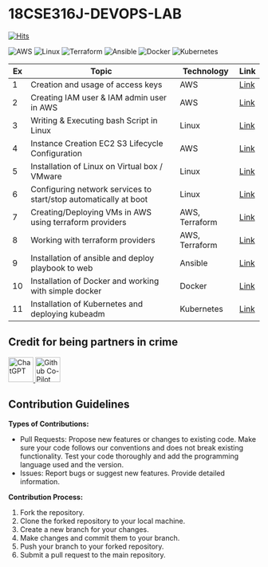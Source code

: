 # 18CSE316J-DEVOPS-LAB
[![Hits](https://hits.sh/github.com/VikashPR/18CSE316-DEVOPS.svg?extraCount=4897)](https://hits.sh/github.com/VikashPR/18CSE316-DEVOPS/)

![AWS](https://img.shields.io/badge/AWS-%23FF9900.svg?style=for-the-badge&logo=amazon-aws&logoColor=white) ![Linux](https://img.shields.io/badge/Linux-%23FCC624.svg?style=for-the-badge&logo=linux&logoColor=black) ![Terraform](https://img.shields.io/badge/Terraform-%235835CC.svg?style=for-the-badge&logo=terraform&logoColor=white) ![Ansible](https://img.shields.io/badge/Ansible-%23EE0000.svg?style=for-the-badge&logo=ansible&logoColor=white) ![Docker](https://img.shields.io/badge/Docker-%232496ED.svg?style=for-the-badge&logo=docker&logoColor=white) ![Kubernetes](https://img.shields.io/badge/Kubernetes-%23326CE5.svg?style=for-the-badge&logo=kubernetes&logoColor=white)

| Ex | Topic | Technology | Link |
| --- | ----- | ---------- | ---- |
| 1 | Creation and usage of access keys | AWS | [Link]( https://github.com/VikashPR/DevOps/blob/main/Ex-2.md ) | 
| 2 | Creating IAM user & IAM admin user in AWS | AWS | [Link]( https://github.com/VikashPR/DevOps/blob/main/Ex-1.md) |
| 3 | Writing & Executing bash Script in Linux | Linux | [Link]( https://github.com/VikashPR/DevOps/blob/main/Ex-5.md ) |
| 4 | Instance Creation EC2 S3 Lifecycle Configuration | AWS | [Link]( https://github.com/VikashPR/DevOps/blob/main/Ex-3.md) |
| 5 | Installation of Linux on Virtual box / VMware | Linux | [Link]( https://github.com/VikashPR/DevOps/blob/main/Ex-4.md ) |
| 6 | Configuring network services to start/stop automatically at boot | Linux | [Link]( https://github.com/VikashPR/DevOps/blob/main/Ex-6.md ) |
| 7 | Creating/Deploying VMs in AWS using terraform providers | AWS, Terraform | [Link]( https://github.com/VikashPR/DevOps/blob/main/Ex-7.md ) |
| 8 | Working with terraform providers | AWS, Terraform | [Link](https://github.com/VikashPR/DevOps/blob/main/Ex-8.md ) |
| 9 | Installation of ansible and deploy playbook to web | Ansible | [Link](https://github.com/VikashPR/DevOps/blob/main/Ex-9.md ) |
| 10 | Installation of Docker and working with simple docker | Docker | [Link]( https://github.com/VikashPR/DevOps/blob/main/Ex-10.md ) |
| 11 | Installation of Kubernetes and deploying kubeadm | Kubernetes | [Link](https://github.com/VikashPR/DevOps/blob/main/Ex-11.md ) |

## Credit for being partners in crime 

<p align="left">
  <a  href="https://openai.com/blog/chatgpt" target="_blank">
  <img width="50" src="https://raw.githubusercontent.com/lencx/ChatGPT/main/public/logo.png" alt="ChatGPT">
  </a>
  <a href="https://github.com/features/copilot" target="_blank">
  <img width="50" src="https://github.gallerycdn.vsassets.io/extensions/github/copilot/1.77.9225/1677787102885/Microsoft.VisualStudio.Services.Icons.Default" alt="Github Co-Pilot">
  </a>
</p>

## Contribution Guidelines

**Types of Contributions:**
- Pull Requests: Propose new features or changes to existing code. Make sure your code follows our conventions and does not break existing functionality. Test your code thoroughly and add the programming language used and the version.
- Issues: Report bugs or suggest new features. Provide detailed information.

**Contribution Process:**
1. Fork the repository.
2. Clone the forked repository to your local machine.
3. Create a new branch for your changes.
4. Make changes and commit them to your branch.
5. Push your branch to your forked repository.
6. Submit a pull request to the main repository.
